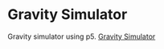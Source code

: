 # Gravity Simulator
Gravity simulator using p5. [Gravity Simulator](https://editor.p5js.org/gaha210@gmail.com/full/HyzRTkNpX)